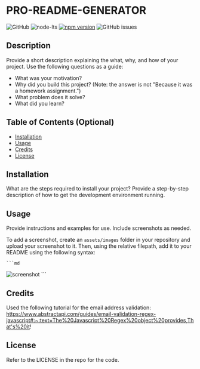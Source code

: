 # PRO-README-GENERATOR

![GitHub](https://img.shields.io/github/license/josht-dev/pro-readme-generator?style=for-the-badge)
![node-lts](https://img.shields.io/badge/node-18.16.0-brightgreen?style=for-the-badge)
[![npm version](https://img.shields.io/badge/npm_package-8.2.4-brightgreen?style=for-the-badge&logo=appveyor)](https://badge.fury.io/js/inquirer)
![GitHub issues](https://img.shields.io/github/issues/josht-dev/pro-readme-generator?style=for-the-badge)

## Description

Provide a short description explaining the what, why, and how of your project. Use the following questions as a guide:

- What was your motivation?
- Why did you build this project? (Note: the answer is not "Because it was a homework assignment.")
- What problem does it solve?
- What did you learn?

## Table of Contents (Optional)

- [Installation](#installation)
- [Usage](#usage)
- [Credits](#credits)
- [License](#license)

## Installation

What are the steps required to install your project? Provide a step-by-step description of how to get the development environment running.

## Usage

Provide instructions and examples for use. Include screenshots as needed.

To add a screenshot, create an `assets/images` folder in your repository and upload your screenshot to it. Then, using the relative filepath, add it to your README using the following syntax:

    ```md
![screenshot](assets/images/)
    ```

## Credits

Used the following tutorial for the email address validation: https://www.abstractapi.com/guides/email-validation-regex-javascript#:~:text=The%20Javascript%20Regex%20object%20provides,That's%20it!

## License

Refer to the LICENSE in the repo for the code.